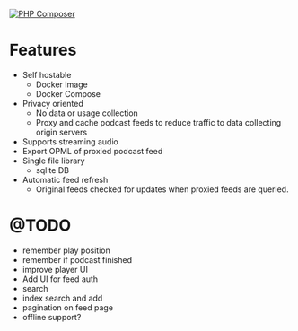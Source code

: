 [![PHP Composer](https://github.com/joshwbrick/podsumer/actions/workflows/php.yml/badge.svg)](https://github.com/joshwbrick/podsumer/actions/workflows/php.yml)

# Features
 - Self hostable
    - Docker Image
    - Docker Compose
 - Privacy oriented
    - No data or usage collection
    - Proxy and cache podcast feeds to reduce traffic to data collecting origin servers
 - Supports streaming audio
 - Export OPML of proxied podcast feed
 - Single file library
    - sqlite DB
 - Automatic feed refresh
    - Original feeds checked for updates when proxied feeds are queried.

# @TODO

 - remember play position
 - remember if podcast finished
 - improve player UI
 - Add UI for feed auth
 - search
 - index search and add
 - pagination on feed page
 - offline support?

